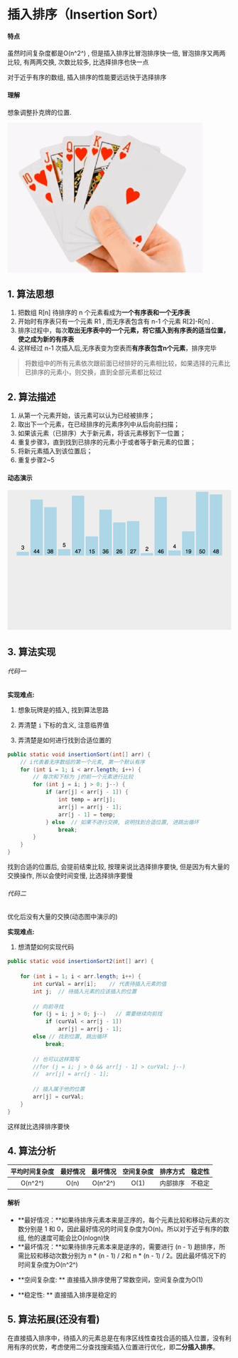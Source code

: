 #  插入排序（Insertion Sort）

#### 特点

虽然时间复杂度都是O(n^2^) , 但是插入排序比冒泡排序快一倍, 冒泡排序又两两比较, 有两两交换, 次数比较多, 比选择排序也快一点

对于近乎有序的数组, 插入排序的性能要远远快于选择排序

#### 理解

想象调整扑克牌的位置.

![插入排序举例](.\图片\插入排序举例.png)



## 1. 算法思想

1. 把数组 R[n] 待排序的 n 个元素看成为**一个有序表和一个无序表**
2. 开始时有序表只有一个元素 R1 , 而无序表包含有 n-1 个元素 R[2]-R[n] . 
3. 排序过程中，每次**取出无序表中的一个元素，将它插入到有序表的适当位置，使之成为新的有序表**
4. 这样经过 n-1 次插入后,无序表变为空表而**有序表包含n个元素**，排序完毕

> 将数组中的所有元素依次跟前面已经排好的元素相比较，如果选择的元素比已排序的元素小，则交换，直到全部元素都比较过

## 2. 算法描述

1. 从第一个元素开始，该元素可以认为已经被排序；
2. 取出下一个元素，在已经排序的元素序列中从后向前扫描；
3. 如果该元素（已排序）大于新元素，将该元素移到下一位置；
4. 重复步骤3，直到找到已排序的元素小于或者等于新元素的位置；
5. 将新元素插入到该位置后；
6. 重复步骤2~5

#### 动态演示

![直接插入排序](.\图片\直接插入排序.gif)

## 3. 算法实现

###### 代码一

**实现难点:** 

1. 想象玩牌是的插入, 找到算法思路

2. 弄清楚 `i` 下标的含义, 注意临界值

3. 弄清楚是如何进行找到合适位置的

```java
public static void insertionSort(int[] arr) {
    // i代表着无序数组的第一个元素, 第一个默认有序
    for (int i = 1; i < arr.length; i++) {
        // 每次和下标为 j的前一个元素进行比较
        for (int j = i; j > 0; j--) {
            if (arr[j] < arr[j - 1]) {
                int temp = arr[j];
                arr[j] = arr[j - 1];
                arr[j - 1] = temp;
            } else  // 如果不进行交换, 说明找到合适位置, 进跳出循环
                break;
        }
    }
}
```

找到合适的位置后, 会提前结束比较, 按理来说比选择排序要快, 但是因为有大量的交换操作, 所以会使时间变慢, 比选择排序要慢

###### 代码二

优化后没有大量的交换(动态图中演示的)

**实现难点:** 

1. 想清楚如何实现代码

```java
public static void insertionSort2(int[] arr) {

    for (int i = 1; i < arr.length; i++) {
        int curVal = arr[i];    // 代表待插入元素的值
        int j;  // 待插入元素的应该插入的位置

        // 向前寻找
        for (j = i; j > 0; j--)   // 需要继续向前找
            if (curVal < arr[j - 1])
                arr[j] = arr[j - 1];
        else // 找到位置, 跳出循环
            break;
        
        // 也可以这样简写
        //for (j = i; j > 0 && arr[j - 1] > curVal; j--)
        //  arr[j] = arr[j - 1];
        
        // 插入属于他的位置
        arr[j] = curVal;
    }
}
```

这样就比选择排序要快

## 4. 算法分析

| 平均时间复杂度 | 最好情况 | 最坏情况 | 空间复杂度 | 排序方式 | 稳定性 |
| :------------: | :------: | :------: | :--------: | :------: | :----: |
|    O(n^2^)​     |   O(n)   | O(n^2^)  |    O(1)    | 内部排序 | 不稳定 |

#### 解析

- **最好情况：**如果待排序元素本来是正序的，每个元素比较和移动元素的次数分别是 1 和 0，因此最好情况的时间复杂度为O(n)。所以对于近乎有序的数组, 他的速度可能会比O(nlogn)快
- **最坏情况：**如果待排序元素本来是逆序的，需要进行 (n - 1) 趟排序，所需比较和移动次数分别为 n * (n - 1) / 2和 n * (n - 1) / 2。因此最坏情况下的时间复杂度为O(n^2^)

* **空间复杂度: ** 直接插入排序使用了常数空间，空间复杂度为O(1)

* **稳定性: ** 直接插入排序是稳定的

## 5. 算法拓展(还没有看)

 在直接插入排序中，待插入的元素总是在有序区线性查找合适的插入位置，没有利用有序的优势，考虑使用二分查找搜索插入位置进行优化，即**二分插入排序**。